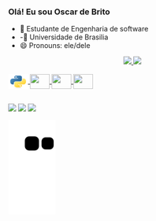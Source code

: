 ### Olá! Eu sou Oscar de Brito 
  
- 🔭 Estudante de Engenharia de software
- -🏫 Universidade de Brasilia 
- 😄 Pronouns: ele/dele

<div align="center">
  <a href="https://github.com/OscarDeBrito">
  <img height="160em"  src="https://github-readme-stats.vercel.app/api?username=OscarDeBrito&show_icons=true&theme=dark&include_all_commits=true&count_private=true"/>
  <img height="160em" src="https://github-readme-stats.vercel.app/api/top-langs/?username=OscarDeBrito&layout=compact&langs_count=7&theme=dark"/>
</div>
  
  <div style="display: inline_block"><br>
  <img align="center" alt="Rafa-Python" height="30" width="40" src="https://raw.githubusercontent.com/devicons/devicon/master/icons/python/python-original.svg">
  <img src="https://cdn.jsdelivr.net/gh/devicons/devicon/icons/java/java-original-wordmark.svg" height="30" width="40" align="center"/>
   <img src="https://cdn.jsdelivr.net/gh/devicons/devicon/icons/jupyter/jupyter-original-wordmark.svg" height="30" width="40" align="center" />
   <img src="https://cdn.jsdelivr.net/gh/devicons/devicon/icons/mysql/mysql-original-wordmark.svg" height="30" width="40" align="center" />

 ##
    
   
   
   <div> 
  <a href="https://instagram.com/oscardbriito" target="_blank"><img src="https://img.shields.io/badge/-Instagram-%23E4405F?style=for-the-badge&logo=instagram&logoColor=white" target="_blank"></a>
  <a href = "mailto:oscarcorreiadebrito@gmail.com"><img src="https://img.shields.io/badge/-Gmail-%23333?style=for-the-badge&logo=gmail&logoColor=white" target="_blank"></a>
  <a href="https://www.linkedin.com/in/oscar-de-brito-9b779220b/" target="_blank"><img src="https://img.shields.io/badge/-LinkedIn-%230077B5?style=for-the-badge&logo=linkedin&logoColor=white" target="_blank"></a> 
 
  ![Snake animation](https://github.com/rafaballerini/rafaballerini/blob/output/github-contribution-grid-snake.svg)
 
</div>
